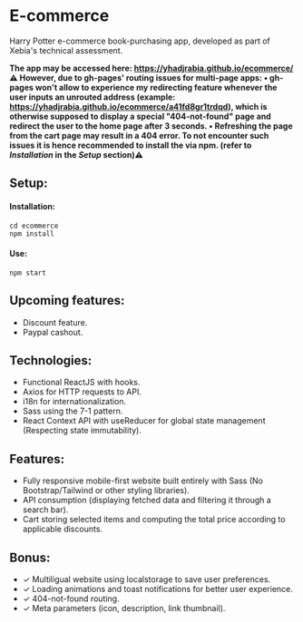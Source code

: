 # E-commerce

Harry Potter e-commerce book-purchasing app, developed as part of Xebia's technical assessment.

**The app may be accessed here: https://yhadjrabia.github.io/ecommerce/
⚠️ However, due to gh-pages' routing issues for multi-page apps:
• gh-pages won't allow to experience my redirecting feature whenever the user inputs an unrouted address (example: https://yhadjrabia.github.io/ecommerce/a41fd8gr1trdqd), which is otherwise supposed to display a special "404-not-found" page and redirect the user to the home page after 3 seconds.
• Refreshing the page from the cart page may result in a 404 error.
To not encounter such issues it is hence recommended to install the via npm. (refer to *Installation* in the *Setup* section)⚠️**

## Setup:

#### Installation:

```
cd ecommerce
npm install
```

#### Use:

```
npm start
```

## Upcoming features:

- Discount feature.
- Paypal cashout.

## Technologies:

- Functional ReactJS with hooks.
- Axios for HTTP requests to API.
- i18n for internationalization.
- Sass using the 7-1 pattern.
- React Context API with useReducer for global state management (Respecting state immutability).

## Features:

- Fully responsive mobile-first website built entirely with Sass (No Bootstrap/Tailwind or other styling libraries).
- API consumption (displaying fetched data and filtering it through a search bar).
- Cart storing selected items and computing the total price according to applicable discounts.

## Bonus:

- ✓ Multiligual website using localstorage to save user preferences.
- ✓ Loading animations and toast notifications for better user experience.
- ✓ 404-not-found routing.
- ✓ Meta parameters (icon, description, link thumbnail).
